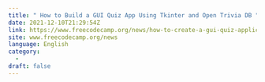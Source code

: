 ```yaml
---
title: " How to Build a GUI Quiz App Using Tkinter and Open Trivia DB "
date: 2021-12-10T21:29:54Z
link: https://www.freecodecamp.org/news/how-to-create-a-gui-quiz-application-using-tkinter-and-open-trivia-db/?utm_medium=RSS&utm_source=news.12bit.vn
site: www.freecodecamp.org/news
language: English
category:
  -   
draft: false
---
```

